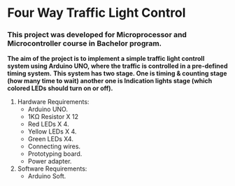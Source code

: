 # Four Way Traffic Light Control
### This project was developed for Microprocessor and Microcontroller course in Bachelor program.
**The aim of the project is to implement a simple traffic light controll system using Arduino UNO, where the traffic is controlled in a pre-defined timing system.**
**This system has two stage. One is timing & counting stage (how many time to wait) another one is Indication lights stage (which colored LEDs should turn on or off).**
1. Hardware Requirements:
      * Arduino UNO.
    * 1KΩ Resistor X 12
    * Red LEDs X 4.
    * Yellow LEDs X 4.
    * Green LEDs X4.
    * Connecting wires.
    * Prototyping board.
    * Power adapter.
1. Software Requirements:
      * Arduino Soft.
